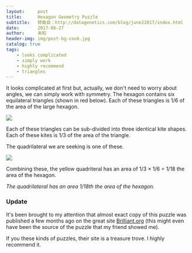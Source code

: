 ```yaml
---
layout:     post
title:      Hexagon Geometry Puzzle
subtitle:   转载自：http://datagenetics.com/blog/june22017/index.html
date:       2017-06-27
author:     未知
header-img: img/post-bg-cook.jpg
catalog: true
tags:
    - looks complicated
    - simply work
    - highly recommend
    - triangles
---
```


It looks complicated at first but, actually, we don't need to worry about angles, we can simply work with symmetry. The hexagon contains six equilateral triangles (shown in red below). Each of these triangles is 1/6 of the area of the large hexagon.

![](http://datagenetics.com/blog/june22017/p1.png)


Each of these triangles can be sub-divided into three identical kite shapes. Each of these kites is 1/3 of the area of the triangle.

The quadrilateral we are seeking is one of these.

![](http://datagenetics.com/blog/june22017/p2.png)


Combining these, the yellow quadriteral has an area of 1/3 × 1/6 = 1/18 the area of the hexagon.

*The quadrilateral has an area 1/18th the area of the hexagon.*

### Update

It's been brought to my attention that almost exact copy of this puzzle was published a few months ago on the great site [Brilliant.org](https://brilliant.org/weekly-problems/2017-02-13/basic/?p=5) (this might even have been the source of the puzzle that my friend showed me).

If you these kinds of puzzles, their site is a treasure trove. I highly recommend it.

